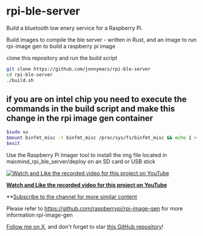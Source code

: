 # rpi-ble-server

Build a bluetooth low enery service for a Raspberry Pi.

Build images to compile the ble server - written in Rust, and an
image to run rpi-image gen to build a raspberry pi image

clone this repository and run the build script

```sh
git clone https://github.com/jonnymacs/rpi-ble-server
cd rpi-ble-server
./build.sh
```

## if you are on intel chip you need to execute the commands in the build script and make this change in the rpi image gen container
```bash
$sudo su
$mount binfmt_misc -t binfmt_misc /proc/sys/fs/binfmt_misc && echo 1 > /proc/sys/fs/binfmt_misc/status
$exit
```

Use the Raspberry Pi Imager tool to install the img file located in macmind_rpi_ble_server/deploy
on an SD card or USB stick

[![Watch and Like the recorded video for this project on YouTube](https://img.youtube.com/vi/L8ZH9zQwcY8/maxresdefault.jpg)](https://www.youtube.com/watch?v=L8ZH9zQwcY8)

**[Watch and Like the recorded video for this project on YouTube](https://www.youtube.com/watch?v=L8ZH9zQwcY8)** 

**[Subscribe to the channel for more similar content](https://www.youtube.com/@macmind-io?sub_confirmation=1)

Please refer to https://github.com/raspberrypi/rpi-image-gen for more information rpi-image-gen

[Follow me on X](https://x.com/jonnymacs), and don't forget to star [this GitHub repository](https://github.com/jonnymacs/rpi_ble_server)!
